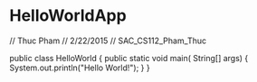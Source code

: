 # HelloWorldApp
// Thuc Pham
// 2/22/2015
// SAC_CS112_Pham_Thuc

public class HelloWorld {
	 public static void main( String[] args)
	 {
	System.out.println("Hello World!");
	 }
}
